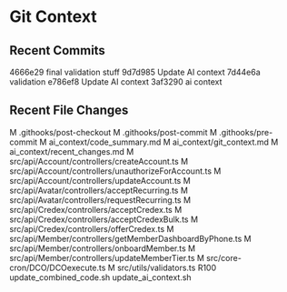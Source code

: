 # Git Context
## Recent Commits
4666e29 final validation stuff
9d7d985 Update AI context
7d44e6a validation
e786ef8 Update AI context
3af3290 ai context

## Recent File Changes
M	.githooks/post-checkout
M	.githooks/post-commit
M	.githooks/pre-commit
M	ai_context/code_summary.md
M	ai_context/git_context.md
M	ai_context/recent_changes.md
M	src/api/Account/controllers/createAccount.ts
M	src/api/Account/controllers/unauthorizeForAccount.ts
M	src/api/Account/controllers/updateAccount.ts
M	src/api/Avatar/controllers/acceptRecurring.ts
M	src/api/Avatar/controllers/requestRecurring.ts
M	src/api/Credex/controllers/acceptCredex.ts
M	src/api/Credex/controllers/acceptCredexBulk.ts
M	src/api/Credex/controllers/offerCredex.ts
M	src/api/Member/controllers/getMemberDashboardByPhone.ts
M	src/api/Member/controllers/onboardMember.ts
M	src/api/Member/controllers/updateMemberTier.ts
M	src/core-cron/DCO/DCOexecute.ts
M	src/utils/validators.ts
R100	update_combined_code.sh	update_ai_context.sh
